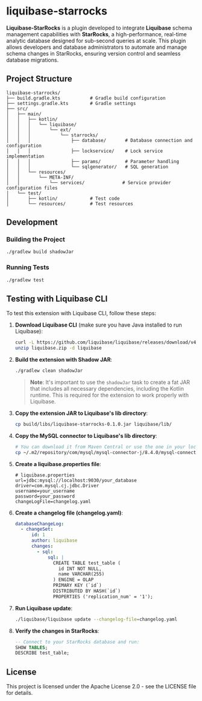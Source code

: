 # liquibase-starrocks

**Liquibase-StarRocks** is a plugin developed to integrate **Liquibase** schema management capabilities with **StarRocks**, 
a high-performance, real-time analytic database designed for sub-second queries at scale. This plugin allows developers and database administrators to automate and 
manage schema changes in StarRocks, ensuring version control and seamless database migrations.

## Project Structure

```
liquibase-starrocks/
├── build.gradle.kts           # Gradle build configuration
├── settings.gradle.kts        # Gradle settings
├── src/
│   ├── main/
│   │   ├── kotlin/
│   │   │   └── liquibase/
│   │   │       └── ext/
│   │   │           └── starrocks/
│   │   │               ├── database/       # Database connection and configuration
│   │   │               ├── lockservice/    # Lock service implementation
│   │   │               ├── params/         # Parameter handling
│   │   │               └── sqlgenerator/   # SQL generation
│   │   └── resources/
│   │       └── META-INF/
│   │           └── services/              # Service provider configuration files
│   └── test/
│       ├── kotlin/            # Test code
│       └── resources/         # Test resources
```

## Development

### Building the Project

```bash
./gradlew build shadowJar
```

### Running Tests

```bash
./gradlew test
```

## Testing with Liquibase CLI

To test this extension with Liquibase CLI, follow these steps:

1. **Download Liquibase CLI** (make sure you have Java installed to run Liquibase):
   ```bash
   curl -L https://github.com/liquibase/liquibase/releases/download/v4.23.0/liquibase-4.23.0.zip -o liquibase.zip
   unzip liquibase.zip -d liquibase
   ```

2. **Build the extension with Shadow JAR**:
   ```bash
   ./gradlew clean shadowJar
   ```

   > **Note**: It's important to use the `shadowJar` task to create a fat JAR that includes all necessary dependencies, including the Kotlin runtime. This is required for the extension to work properly with Liquibase.

3. **Copy the extension JAR to Liquibase's lib directory**:
   ```bash
   cp build/libs/liquibase-starrocks-0.1.0.jar liquibase/lib/
   ```

4. **Copy the MySQL connector to Liquibase's lib directory**:
   ```bash
   # You can download it from Maven Central or use the one in your local Maven repository
   cp ~/.m2/repository/com/mysql/mysql-connector-j/8.4.0/mysql-connector-j-8.4.0.jar liquibase/lib/
   ```

5. **Create a liquibase.properties file**:
   ```properties
   # liquibase.properties
   url=jdbc:mysql://localhost:9030/your_database
   driver=com.mysql.cj.jdbc.Driver
   username=your_username
   password=your_password
   changeLogFile=changelog.yaml
   ```

6. **Create a changelog file (changelog.yaml)**:
   ```yaml
   databaseChangeLog:
     - changeSet:
         id: 1
         author: liquibase
         changes:
           - sql:
               sql: |
                 CREATE TABLE test_table (
                   id INT NOT NULL,
                   name VARCHAR(255)
                 ) ENGINE = OLAP
                 PRIMARY KEY (`id`)
                 DISTRIBUTED BY HASH(`id`)
                 PROPERTIES ('replication_num' = '1');
   ```

7. **Run Liquibase update**:
   ```bash
   ./liquibase/liquibase update --changelog-file=changelog.yaml
   ```

8. **Verify the changes in StarRocks**:
   ```sql
   -- Connect to your StarRocks database and run:
   SHOW TABLES;
   DESCRIBE test_table;
   ```
## License

This project is licensed under the Apache License 2.0 - see the LICENSE file for details.
